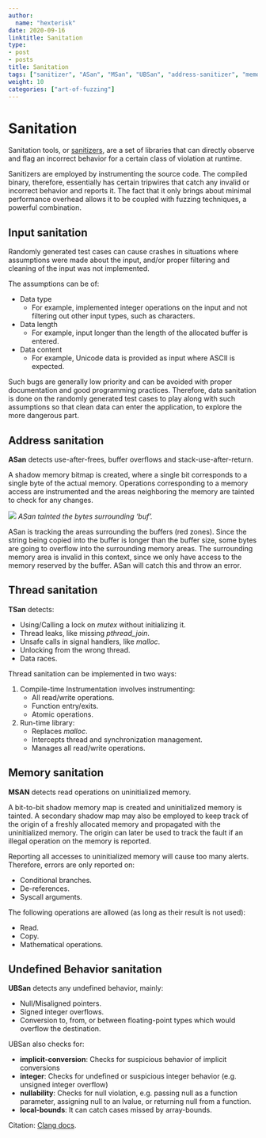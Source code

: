 ```yaml
---
author:
  name: "hexterisk"
date: 2020-09-16
linktitle: Sanitation
type:
- post
- posts
title: Sanitation
tags: ["sanitizer", "ASan", "MSan", "UBSan", "address-sanitizer", "memory-sanitizer", "undefined-behavior-sanitizer", "TSan", "thread-sanitizer"]
weight: 10
categories: ["art-of-fuzzing"]
---
```


# Sanitation

Sanitation tools, or [sanitizers](https://github.com/google/sanitizers), are a set of libraries that can directly observe and flag an incorrect behavior for a certain class of violation at runtime.

Sanitizers are employed by instrumenting the source code. The compiled binary, therefore, essentially has certain tripwires that catch any invalid or incorrect behavior and reports it. The fact that it only brings about minimal performance overhead allows it to be coupled with fuzzing techniques, a powerful combination.

## Input sanitation

Randomly generated test cases can cause crashes in situations where assumptions were made about the input, and/or proper filtering and cleaning of the input was not implemented.

The assumptions can be of:

*   Data type
    *   For example, implemented integer operations on the input and not filtering out other input types, such as characters.
*   Data length
    *   For example, input longer than the length of the allocated buffer is entered.
*   Data content
    *   For example, Unicode data is provided as input where ASCII is expected.

Such bugs are generally low priority and can be avoided with proper documentation and good programming practices. Therefore, data sanitation is done on the randomly generated test cases to play along with such assumptions so that clean data can enter the application, to explore the more dangerous part.

## Address sanitation

**ASan** detects use-after-frees, buffer overflows and stack-use-after-return.

A shadow memory bitmap is created, where a single bit corresponds to a single byte of the actual memory. Operations corresponding to a memory access are instrumented and the areas neighboring the memory are tainted to check for any changes.

![](/Fuzzing_Sanitation/s.png)
_ASan tainted the bytes surrounding ‘buf’._

ASan is tracking the areas surrounding the buffers (red zones). Since the string being copied into the buffer is longer than the buffer size, some bytes are going to overflow into the surrounding memory areas. The surrounding memory area is invalid in this context, since we only have access to the memory reserved by the buffer. ASan will catch this and throw an error.

## Thread sanitation

**TSan** detects:

*   Using/Calling a lock on _mutex_ without initializing it.
*   Thread leaks, like missing _pthread\_join_.
*   Unsafe calls in signal handlers, like _malloc_.
*   Unlocking from the wrong thread.
*   Data races.

Thread sanitation can be implemented in two ways:

1.  Compile-time Instrumentation involves instrumenting:
    *   All read/write operations.
    *   Function entry/exits.
    *   Atomic operations.
2.  Run-time library:
    *   Replaces _malloc_.
    *   Intercepts thread and synchronization management.
    *   Manages all read/write operations.

## Memory sanitation

**MSAN** detects read operations on uninitialized memory.

A bit-to-bit shadow memory map is created and uninitialized memory is tainted. A secondary shadow map may also be employed to keep track of the origin of a freshly allocated memory and propagated with the uninitialized memory. The origin can later be used to track the fault if an illegal operation on the memory is reported.

Reporting all accesses to uninitialized memory will cause too many alerts. Therefore, errors are only reported on:

*   Conditional branches.
*   De-references.
*   Syscall arguments.

The following operations are allowed (as long as their result is not used):

*   Read.
*   Copy.
*   Mathematical operations.

## Undefined Behavior sanitation

**UBSan** detects any undefined behavior, mainly:

*   Null/Misaligned pointers.
*   Signed integer overflows.
*   Conversion to, from, or between floating-point types which would overflow the destination.

UBSan also checks for:

*   **implicit-conversion**: Checks for suspicious behavior of implicit conversions
*   **integer**: Checks for undefined or suspicious integer behavior (e.g. unsigned integer overflow)
*   **nullability**: Checks for null violation, e.g. passing null as a function parameter, assigning null to an lvalue, or returning null from a function.
*   **local-bounds**: It can catch cases missed by array-bounds.

Citation: [Clang docs](https://clang.llvm.org/docs/index.html).